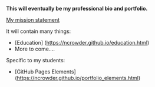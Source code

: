 **This will eventually be my professional bio and portfolio.**    

[My mission statement](https://ncrowder.github.io/mission_statement.html)

It will contain many things:

- [Education] (https://ncrowder.github.io/education.html)
- More to come....
  
Specific to my students:

- [GitHub Pages Elements] (https://ncrowder.github.io/portfolio_elements.html)



